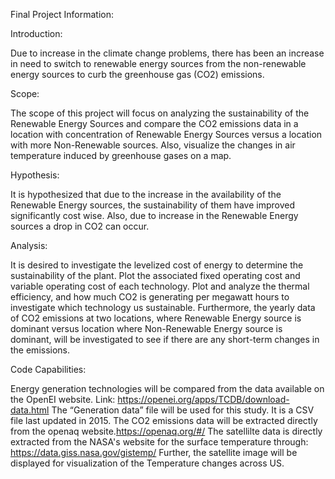 Final Project Information:

Introduction:

Due to increase in the climate change problems, there has been an increase in need to switch to renewable energy sources from the non-renewable energy sources to curb the greenhouse gas (CO2) emissions. 

Scope:

The scope of this project will focus on analyzing the sustainability of the Renewable Energy Sources and compare the CO2 emissions data in a location with concentration of Renewable Energy Sources versus a location with more Non-Renewable sources. Also, visualize the changes in air temperature induced by greenhouse gases on a map.

Hypothesis:

It is hypothesized that due to the increase in the availability of the Renewable Energy sources, the sustainability of them have improved significantly cost wise. Also, due to increase in the Renewable Energy sources a drop in CO2 can occur.

Analysis:

It is desired to investigate the levelized cost of energy to determine the sustainability of the plant. 
Plot the associated fixed operating cost and variable operating cost of each technology. 
Plot and analyze the thermal efficiency, and how much CO2 is generating per megawatt hours to investigate which technology us sustainable.
Furthermore, the yearly data of CO2 emissions at two locations, where Renewable Energy source is dominant versus location where Non-Renewable Energy source is dominant, will be investigated to see if there are any short-term changes in the emissions.

Code Capabilities:

Energy generation technologies will be compared from the data available on the OpenEI website. Link: https://openei.org/apps/TCDB/download-data.html The “Generation data” file will be used for this study. It is a CSV file last updated in 2015. 
The CO2 emissions data will be extracted directly from the openaq website.https://openaq.org/#/
The satellilte data is directly extracted from the NASA's website for the surface temperature through: https://data.giss.nasa.gov/gistemp/
Further, the satellite image will be displayed for visualization of the Temperature changes across US.
